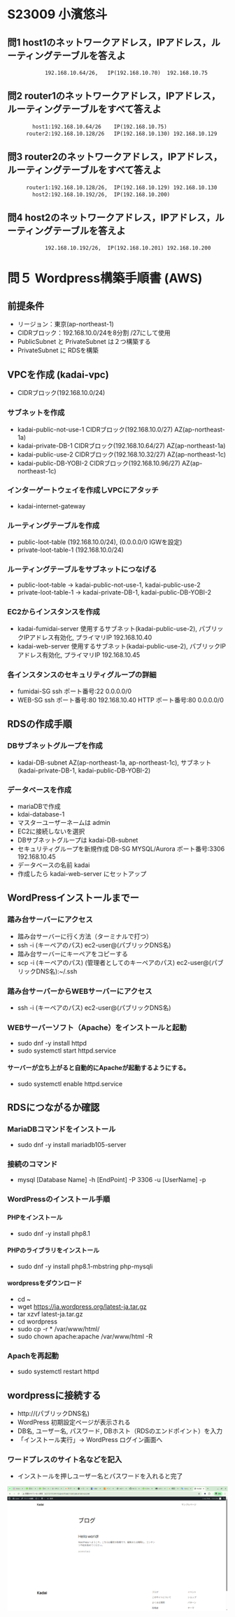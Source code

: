 # S23009 小濱悠斗

## 問1 host1のネットワークアドレス，IPアドレス，ルーティングテーブルを答えよ
                192.168.10.64/26,   IP(192.168.10.70)  192.168.10.75 
## 問2 router1のネットワークアドレス，IPアドレス，ルーティングテーブルをすべて答えよ
            host1:192.168.10.64/26    IP(192.168.10.75)  
          router2:192.168.10.128/26   IP(192.168.10.130) 192.168.10.129
## 問3 router2のネットワークアドレス，IPアドレス，ルーティングテーブルをすべて答えよ
          router1:192.168.10.128/26,  IP(192.168.10.129) 192.168.10.130
            host2:192.168.10.192/26,  IP(192.168.10.200) 
## 問4 host2のネットワークアドレス，IPアドレス，ルーティングテーブルを答えよ
                192.168.10.192/26,  IP(192.168.10.201) 192.168.10.200


# 問５ Wordpress構築手順書 (AWS)
## 前提条件
- リージョン：東京(ap-northeast-1)
- CIDRブロック：192.168.10.0/24を8分割 /27にして使用
- PublicSubnet と PrivateSubnet は２つ構築する
- PrivateSubnet に RDSを構築

## VPCを作成 (kadai-vpc)
- CIDRブロック(192.168.10.0/24)

### サブネットを作成 
- kadai-public-not-use-1  CIDRブロック(192.168.10.0/27)   AZ(ap-northeast-1a)
- kadai-private-DB-1      CIDRブロック(192.168.10.64/27)  AZ(ap-northeast-1a)
- kadai-public-use-2      CIDRブロック(192.168.10.32/27)  AZ(ap-northeast-1c)
- kadai-public-DB-YOBI-2  CIDRブロック(192.168.10.96/27)  AZ(ap-northeast-1c)

### インターゲートウェイを作成しVPCにアタッチ
- kadai-internet-gateway

### ルーティングテーブルを作成
- public-loot-table   (192.168.10.0/24), (0.0.0.0/0  IGWを設定)
- private-loot-table-1 (192.168.10.0/24)

### ルーティングテーブルをサブネットにつなげる
- public-loot-table → kadai-public-not-use-1, kadai-public-use-2
- private-loot-table-1 → kadai-private-DB-1, kadai-public-DB-YOBI-2

### EC2からインスタンスを作成
- kadai-fumidai-server  使用するサブネット(kadai-public-use-2), パブリックIPアドレス有効化, プライマリIP 192.168.10.40
- kadai-web-server      使用するサブネット(kadai-public-use-2), パブリックIPアドレス有効化, プライマリIP 192.168.10.45

### 各インスタンスのセキュリティグループの詳細
- fumidai-SG        ssh  ポート番号:22  0.0.0.0/0
- WEB-SG            ssh  ポート番号:80  192.168.10.40   HTTP ポート番号:80 0.0.0.0/0

## RDSの作成手順
### DBサブネットグループを作成
- kadai-DB-subnet  AZ(ap-northeast-1a, ap-northeast-1c), サブネット(kadai-private-DB-1, kadai-public-DB-YOBI-2)

### データベースを作成
- mariaDBで作成
- kdai-database-1
- マスターユーザーネームは admin
- EC2に接続しないを選択
- DBサブネットグループは kadai-DB-subnet
- セキュリティグループを新規作成 DB-SG  MYSQL/Aurora ポート番号:3306 192.168.10.45
- データベースの名前 kadai
- 作成したら kadai-web-server にセットアップ

## WordPressインストールまでー

### 踏み台サーバーにアクセス
- 踏み台サーバーに行く方法（ターミナルで打つ）
- ssh -i  (キーペアのパス)  ec2-user@(パブリックDNS名)
- 踏み台サーバーにキーペアをコピーする
- scp -i (キーペアのパス) (管理者としてのキーペアのパス) ec2-user@(パブリックDNS名):~/.ssh

### 踏み台サーバーからWEBサーバーにアクセス
-  ssh -i  (キーペアのパス)  ec2-user@(パブリックDNS名)

### WEBサーバーソフト（Apache）をインストールと起動
- sudo dnf -y install httpd
- sudo systemctl start httpd.service
#### サーバーが立ち上がると自動的にApacheが起動するようにする。
- sudo systemctl enable httpd.service

## RDSにつながるか確認
### MariaDBコマンドをインストール
- sudo dnf -y install mariadb105-server
### 接続のコマンド
- mysql [Database Name] -h [EndPoint] -P 3306 -u [UserName] -p

### WordPressのインストール手順
#### PHPをインストール
- sudo dnf -y install php8.1
#### PHPのライブラリをインストール
- sudo dnf -y install php8.1-mbstring php-mysqli
#### wordpressをダウンロード
- cd ~
- wget https://ja.wordpress.org/latest-ja.tar.gz
- tar xzvf latest-ja.tar.gz
- cd wordpress
- sudo cp -r * /var/www/html/
- sudo chown apache:apache /var/www/html -R
### Apachを再起動
- sudo systemctl restart httpd

## wordpressに接続する
- http://(パブリックDNS名)
- WordPress 初期設定ページが表示される
- DB名, ユーザー名, パスワード, DBホスト（RDSのエンドポイント）を入力
- 「インストール実行」→ WordPress ログイン画面へ


### ワードプレスのサイト名などを記入
- インストールを押しユーザー名とパスワードを入れると完了

![WordPressセットアップ画面](s23009.png)